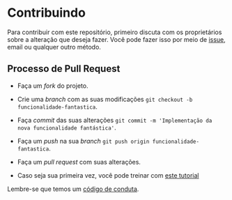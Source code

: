# Contribuindo
Para contribuir com este repositório, primeiro discuta com os proprietários sobre a alteração que deseja fazer. Você pode fazer isso por meio de [issue](https://github.com/caronaprime/caronaprime-backend/issues/), email ou qualquer outro método.

## Processo de Pull Request 
- Faça um _fork_ do projeto.
- Crie uma _branch_ com as suas modificações `git checkout -b funcionalidade-fantastica`.
- Faça _commit_ das suas alterações `git commit -m 'Implementação da nova funcionalidade fantástica'`.
- Faça um _push_ na sua _branch_ `git push origin funcionalidade-fantastica`.
- Faça um _pull request_ com suas alterações.

- Caso seja sua primeira vez, você pode treinar com [este tutorial](https://github.com/firstcontributions/first-contributions/blob/master/translations/README.pt-pt.md/)

Lembre-se que temos um [código de conduta](https://github.com/caronaprime/caronaprime-backend/blob/master/CONDUCT.md/).
